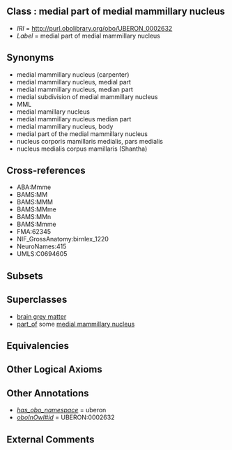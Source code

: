 
## Class : medial part of medial mammillary nucleus

 * *IRI* = http://purl.obolibrary.org/obo/UBERON_0002632
 * *Label* = medial part of medial mammillary nucleus

## Synonyms

 * medial mammillary nucleus (carpenter)
 * medial mammillary nucleus, medial part
 * medial mammillary nucleus, median part
 * medial subdivision of medial mammillary nucleus
 * MML
 * medial mamillary nucleus
 * medial mammillary nucleus median part
 * medial mammillary nucleus, body
 * medial part of the medial mammillary nucleus
 * nucleus corporis mamillaris medialis, pars medialis
 * nucleus medialis corpus mamillaris (Shantha)

## Cross-references

 * ABA:Mmme
 * BAMS:MM
 * BAMS:MMM
 * BAMS:MMme
 * BAMS:MMn
 * BAMS:Mmme
 * FMA:62345
 * NIF_GrossAnatomy:birnlex_1220
 * NeuroNames:415
 * UMLS:C0694605

## Subsets


## Superclasses

 * [brain grey matter](../../UBERON/28/UBERON_0003528.md)
 * [part_of](../../BFO/50/BFO_0000050.md) some [medial mammillary nucleus](../../UBERON/39/UBERON_0001939.md)

## Equivalencies


## Other Logical Axioms


## Other Annotations

 * *[has_obo_namespace](../../ce/oboInOwl#hasOBONamespace.md)* = uberon
 * *[oboInOwl#id](../../id/oboInOwl#id.md)* = UBERON:0002632

## External Comments

